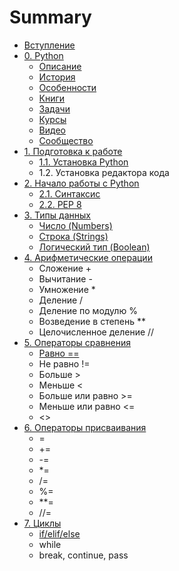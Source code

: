 # Summary

* [Вступление](README.md)
* [0. Python](python.md)
  * [Описание](python/opisanie.md)
  * [История](python/istoriya.md)
  * [Особенности](python/osobennosti.md)
  * [Книги](python/knigi.md)
  * [Задачи](python/zadachi.md)
  * [Курсы](python/kursi.md)
  * [Видео](python/video.md)
  * [Сообщество](python/soobschestvo.md)
* [1. Подготовка к работе](chapter1.md)
  * [1.1. Установка Python](chapter1/ustanovka-python.md)
  * 1.2. Установка редактора кода
* [2. Начало работы с Python](yfdfwerwer.md)
  * [2.1. Синтаксис](yfdfwerwer/sintaksis.md)
  * [2.2. PEP 8](yfdfwerwer/pep-8.md)
* [3. Типы данных](tipi-dannih.md)
  * [Число \(Numbers\)](tipi-dannih/chislo-numbers-int.md)
  * [Строка \(Strings\)](tipi-dannih/stroka-strings-str.md)
  * [Логический тип \(Boolean\)](tipi-dannih/logicheskii-tip-booltruefalse.md)
* [4. Арифметические операции](arifmeticheskie-operatsii.md)
  * Сложение +
  * Вычитание -
  * Умножение \*
  * Деление /
  * Деление по модулю %
  * Возведение в степень \*\*
  * Целочисленное деление //
* [5. Операторы сравнения](operatori-sravneniya.md)
  * [Равно ==](operatori-sravneniya/ravno.md)
  * Не равно !=
  * Больше &gt;
  * Меньше &lt;
  * Больше или равно &gt;=
  * Меньше или равно &lt;=
  * &lt;&gt;
* [6. Операторы присваивания](operatori-prisvaivaniya.md)
  * =
  * +=
  * -=
  * \*=
  * /=
  * %=
  * \*\*=
  * //=
* [7. Циклы](tsikli.md)
  * [if/elif/else](tsikli/ifelifelse.md)
  * while
  * break, continue, pass

